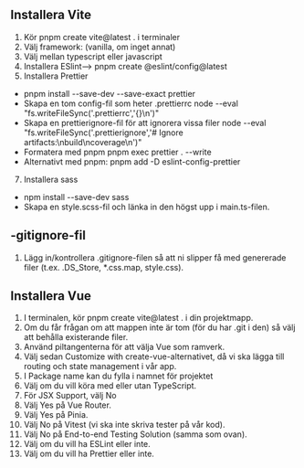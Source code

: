 ## Installera Vite
1. Kör pnpm create vite@latest . i terminaler
2. Välj framework: (vanilla, om inget annat)
3. Välj mellan typescript eller javascript
4. Installera ESlint--> pnpm create @eslint/config@latest
5. Installera Prettier
- pnpm install --save-dev --save-exact prettier
- Skapa en tom config-fil som heter .prettierrc
    node --eval "fs.writeFileSync('.prettierrc','{}\n')"
- Skapa en prettierignore-fil för att ignorera vissa filer
node --eval "fs.writeFileSync('.prettierignore','# Ignore artifacts:\nbuild\ncoverage\n')"
- Formatera med pnpm
pnpm exec prettier . --write
- Alternativt med pnpm:
pnpm add -D eslint-config-prettier
7. Installera sass
- npm install --save-dev sass
- Skapa en style.scss-fil och länka in den högst upp i main.ts-filen.

## -gitignore-fil
1. Lägg in/kontrollera .gitignore-filen så att ni slipper få med genererade filer (t.ex. .DS_Store, *.css.map, style.css).

## Installera Vue
1. I terminalen, kör pnpm create vite@latest . i din projektmapp.
2. Om du får frågan om att mappen inte är tom (för du har .git i den) så välj att behålla existerande filer.
3. Använd piltangenterna för att välja Vue som ramverk.
4. Välj sedan Customize with create-vue-alternativet, då vi ska lägga till routing och state management i vår app.
5. I Package name kan du fylla i namnet för projektet
6. Välj om du vill köra med eller utan TypeScript. 
7. För JSX Support, välj No 
8. Välj Yes på Vue Router.
9. Välj Yes på Pinia.
10. Välj No på Vitest (vi ska inte skriva tester på vår kod).
11. Välj No på End-to-end Testing Solution (samma som ovan).
12. Välj om du vill ha ESLint eller inte.
13. Välj om du vill ha Prettier eller inte.


